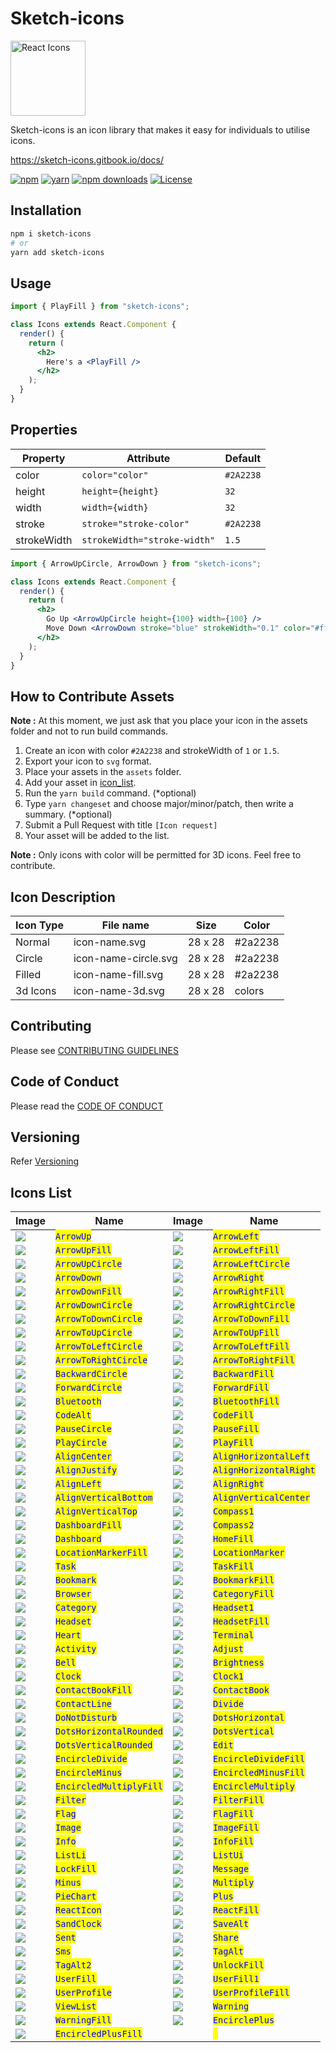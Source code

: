 # Sketch-icons

<img src="./assets/sketch-icons.svg" width="120" alt="React Icons">

Sketch-icons is an icon library that makes it easy for individuals to utilise icons.

<!-- **Note** : Sketch-icons is still a beta version.We recommend you to wait till we publish the package -->

https://sketch-icons.gitbook.io/docs/

[![npm](https://img.shields.io/static/v1?label=npm&message=6.14.16&color=red)](https://www.npmjs.com/package/sketch-icons)
[![yarn](https://img.shields.io/static/v1?label=yarn&message=1.22.17&color=blue)](https://www.npmjs.com/package/sketch-icons)
[![npm downloads](https://img.shields.io/npm/dm/@legitmelon/sketch-icons.svg?style=flat-square&color=purple)](https://www.npmjs.com/package/sketch-icons)
<a href="https://github.com/tabler/tabler-icons/blob/master/LICENSE"><img src="https://img.shields.io/npm/l/@tabler/icons.svg" alt="License"></a>

## Installation

```bash
npm i sketch-icons
# or
yarn add sketch-icons
```

## Usage

```jsx
import { PlayFill } from "sketch-icons";

class Icons extends React.Component {
  render() {
    return (
      <h2>
        Here's a <PlayFill />
      </h2>
    );
  }
}
```

## Properties

| Property    | Attribute                    | Default   |
| ----------- | ---------------------------- | --------- |
| color       | `color="color"`              | `#2A2238` |
| height      | `height={height}`            | `32`      |
| width       | `width={width}`              | `32`      |
| stroke      | `stroke="stroke-color"`      | `#2A2238` |
| strokeWidth | `strokeWidth="stroke-width"` | `1.5`     |

```jsx
import { ArrowUpCircle, ArrowDown } from "sketch-icons";

class Icons extends React.Component {
  render() {
    return (
      <h2>
        Go Up <ArrowUpCircle height={100} width={100} />
        Move Down <ArrowDown stroke="blue" strokeWidth="0.1" color="#ffffff" />
      </h2>
    );
  }
}
```

## How to Contribute Assets

**Note :** At this moment, we just ask that you place your icon in the assets folder and not to run build commands.

1. Create an icon with color `#2A2238` and strokeWidth of `1` or `1.5`.
1. Export your icon to `svg` format.
1. Place your assets in the `assets` folder.
2. Add your asset in [icon_list](icon_list.md).
3. Run the `yarn build` command. (*optional)
4. Type `yarn changeset` and choose major/minor/patch, then write a summary. (*optional)
5. Submit a Pull Request with title `[Icon request]`
6. Your asset will be added to the list.

**Note :** Only icons with color will be permitted for 3D icons. Feel free to contribute.

## Icon Description

| Icon Type | File name            | Size    | Color   |
| --------- | -------------------- | ------- | ------- |
| Normal    | icon-name.svg        | 28 x 28 | #2a2238 |
| Circle    | icon-name-circle.svg | 28 x 28 | #2a2238 |
| Filled    | icon-name-fill.svg   | 28 x 28 | #2a2238 |
| 3d Icons  | icon-name-3d.svg     | 28 x 28 | colors  |

## Contributing

Please see [CONTRIBUTING GUIDELINES](CONTRIBUTING.md)

## Code of Conduct

Please read the [CODE OF CONDUCT](CODE_OF_CONDUCT.md)

## Versioning

Refer [Versioning](VERSIONING.md)

## Icons List

| Image                                   | Name                                                   | Image                                    | Name                                                    |
| --------------------------------------- | ------------------------------------------------------ | ---------------------------------------- | ------------------------------------------------------- |
| ![](./assets/arrow-up.svg)              | <mark style="color:blue;">`ArrowUp`</mark>             | ![](./assets/arrow-left.svg)             | <mark style="color:blue;">`ArrowLeft`</mark>            |
| ![](./assets/arrow-up-fill.svg)         | <mark style="color:blue;">`ArrowUpFill`</mark>         | ![](./assets/arrow-left-fill.svg)        | <mark style="color:blue;">`ArrowLeftFill`</mark>        |
| ![](./assets/arrow-up-circle.svg)       | <mark style="color:blue;">`ArrowUpCircle`</mark>       | ![](./assets/arrow-left-circle.svg)      | <mark style="color:blue;">`ArrowLeftCircle`</mark>      |
| ![](./assets/arrow-down.svg)            | <mark style="color:blue;">`ArrowDown`</mark>           | ![](./assets/arrow-right.svg)            | <mark style="color:blue;">`ArrowRight`</mark>           |
| ![](./assets/arrow-down-fill.svg)       | <mark style="color:blue;">`ArrowDownFill`</mark>       | ![](./assets/arrow-right-fill.svg)       | <mark style="color:blue;">`ArrowRightFill`</mark>       |
| ![](./assets/arrow-down-circle.svg)     | <mark style="color:blue;">`ArrowDownCircle`</mark>     | ![](./assets/arrow-right.svg)            | <mark style="color:blue;">`ArrowRightCircle`</mark>     |
| ![](./assets/arrow-to-down-circle.svg)  | <mark style="color:blue;">`ArrowToDownCircle`</mark>   | ![](./assets/arrow-to-down-fill.svg)     | <mark style="color:blue;">`ArrowToDownFill`</mark>      |
| ![](./assets/arrow-to-up-circle.svg)    | <mark style="color:blue;">`ArrowToUpCircle`</mark>     | ![](./assets/arrow-to-up-fill.svg)       | <mark style="color:blue;">`ArrowToUpFill`</mark>        |
| ![](./assets/arrow-to-left-circle.svg)  | <mark style="color:blue;">`ArrowToLeftCircle`</mark>   | ![](./assets/arrow-to-left-fill.svg)     | <mark style="color:blue;">`ArrowToLeftFill`</mark>      |
| ![](./assets/arrow-to-right-circle.svg) | <mark style="color:blue;">`ArrowToRightCircle`</mark>  | ![](./assets/arrow-to-right-fill.svg)    | <mark style="color:blue;">`ArrowToRightFill`</mark>     |
| ![](./assets/backward-circle.svg)       | <mark style="color:blue;">`BackwardCircle`</mark>      | ![](./assets/backward-fill.svg)          | <mark style="color:blue;">`BackwardFill`</mark>         |
| ![](./assets/forward-circle.svg)        | <mark style="color:blue;">`ForwardCircle`</mark>       | ![](./assets/forward-fill.svg)           | <mark style="color:blue;">`ForwardFill`</mark>          |
| ![](./assets/bluetooth.svg)             | <mark style="color:blue;">`Bluetooth`</mark>           | ![](./assets/bluetooth-fill.svg)         | <mark style="color:blue;">`BluetoothFill`</mark>        |
| ![](./assets/code-alt.svg)              | <mark style="color:blue;">`CodeAlt`</mark>             | ![](./assets/code-fill.svg)              | <mark style="color:blue;">`CodeFill`</mark>             |
| ![](./assets/pause-circle.svg)          | <mark style="color:blue;">`PauseCircle`</mark>         | ![](./assets/pause-fill.svg)             | <mark style="color:blue;">`PauseFill`</mark>            |
| ![](./assets/play-circle.svg)           | <mark style="color:blue;">`PlayCircle`</mark>          | ![](./assets/play-fill.svg)              | <mark style="color:blue;">`PlayFill`</mark>             |
| ![](./assets/align-center.svg)          | <mark style="color:blue;">`AlignCenter`</mark>         | ![](./assets/align-horizontal-left.svg)  | <mark style="color:blue;">`AlignHorizontalLeft`</mark>  |
| ![](./assets/align-justify.svg)         | <mark style="color:blue;">`AlignJustify`</mark>        | ![](./assets/align-horizontal-right.svg) | <mark style="color:blue;">`AlignHorizontalRight`</mark> |
| ![](./assets/align-left.svg)            | <mark style="color:blue;">`AlignLeft`</mark>           | ![](./assets/align-right.svg)            | <mark style="color:blue;">`AlignRight`</mark>           |
| ![](./assets/align-vertical-bottom.svg) | <mark style="color:blue;">`AlignVerticalBottom`</mark> | ![](./assets/align-vertical-center.svg)  | <mark style="color:blue;">`AlignVerticalCenter`</mark>  |
| ![](./assets/align-vertical-top.svg)    | <mark style="color:blue;">`AlignVerticalTop`</mark>    | ![](./assets/compass-1.svg)              | <mark style="color:blue;">`Compass1`</mark>             |
| ![](./assets/dashboard-fill.svg)        | <mark style="color:blue;">`DashboardFill`</mark>       | ![](./assets/compass-2.svg)              | <mark style="color:blue;">`Compass2`</mark>             |
| ![](./assets/dashboard.svg)             | <mark style="color:blue;">`Dashboard`</mark>           | ![](./assets/home-fill.svg)              | <mark style="color:blue;">`HomeFill`</mark>             |
| ![](./assets/location-marker-fill.svg)  | <mark style="color:blue;">`LocationMarkerFill`</mark>  | ![](./assets/location-marker.svg)        | <mark style="color:blue;">`LocationMarker`</mark>       |
| ![](./assets/task.svg)                  | <mark style="color:blue;">`Task`</mark>                | ![](./assets/task-fill.svg)              | <mark style="color:blue;">`TaskFill`</mark>             |
| ![](./assets/bookmark.svg)                  | <mark style="color:blue;">`Bookmark`</mark>                | ![](./assets/bookmark-fill.svg)              | <mark style="color:blue;">`BookmarkFill`</mark>             |
| ![](./assets/browser.svg)                  | <mark style="color:blue;">`Browser`</mark>                | ![](./assets/category-fill.svg)              | <mark style="color:blue;">`CategoryFill`</mark>             |
| ![](./assets/category.svg)                  | <mark style="color:blue;">`Category`</mark>                | ![](./assets/headset-1.svg)              | <mark style="color:blue;">`Headset1`</mark>             |
| ![](./assets/headset.svg)                  | <mark style="color:blue;">`Headset`</mark>                | ![](./assets/headset-fill.svg)              | <mark style="color:blue;">`HeadsetFill`</mark>             |
| ![](./assets/heart.svg)                  | <mark style="color:blue;">`Heart`</mark>                | ![](./assets/terminal.svg)              | <mark style="color:blue;">`Terminal`</mark>             |
| ![](./assets/activity.svg)                  | <mark style="color:blue;">`Activity`</mark>                | ![](./assets/adjust.svg)              | <mark style="color:blue;">`Adjust`</mark>             |
| ![](./assets/bell.svg)                  | <mark style="color:blue;">`Bell`</mark>                | ![](./assets/brightness.svg)              | <mark style="color:blue;">`Brightness`</mark>             |
| ![](./assets/clock.svg)                  | <mark style="color:blue;">`Clock`</mark>                | ![](./assets/clock-1.svg)              | <mark style="color:blue;">`Clock1`</mark>             |
| ![](./assets/contact-book-fill.svg)                  | <mark style="color:blue;">`ContactBookFill`</mark>                | ![](./assets/contact-book.svg)              | <mark style="color:blue;">`ContactBook`</mark>             |
| ![](./assets/contact-line.svg)                  | <mark style="color:blue;">`ContactLine`</mark>                | ![](./assets/divide.svg)              | <mark style="color:blue;">`Divide`</mark>             |
| ![](./assets/do-not-disturb.svg)                  | <mark style="color:blue;">`DoNotDisturb`</mark>                | ![](./assets/dots-horizontal.svg)              | <mark style="color:blue;">`DotsHorizontal`</mark>             |
| ![](./assets/dots-horizontal-rounded.svg)                  | <mark style="color:blue;">`DotsHorizontalRounded`</mark>                | ![](./assets/dots-vertical.svg)              | <mark style="color:blue;">`DotsVertical`</mark>             |
| ![](./assets/dots-vertical-rounded.svg)                  | <mark style="color:blue;">`DotsVerticalRounded`</mark>                | ![](./assets/edit.svg)              | <mark style="color:blue;">`Edit`</mark>             |
| ![](./assets/encircle-divide.svg)                  | <mark style="color:blue;">`EncircleDivide`</mark>                | ![](./assets/encircle-divide-fill.svg)              | <mark style="color:blue;">`EncircleDivideFill`</mark>             |
| ![](./assets/encircle-minus.svg)                  | <mark style="color:blue;">`EncircleMinus`</mark>                | ![](./assets/encircled-minus-fill.svg)              | <mark style="color:blue;">`EncircledMinusFill`</mark>             |
| ![](./assets/encircled-multiply-fill.svg)                  | <mark style="color:blue;">`EncircledMultiplyFill`</mark>                | ![](./assets/encircle-multiply.svg)              | <mark style="color:blue;">`EncircleMultiply`</mark>             |
| ![](./assets/filter.svg)                  | <mark style="color:blue;">`Filter`</mark>                | ![](./assets/filter-fill.svg)              | <mark style="color:blue;">`FilterFill`</mark>             |
| ![](./assets/flag.svg)                  | <mark style="color:blue;">`Flag`</mark>                | ![](./assets/flag-fill.svg)              | <mark style="color:blue;">`FlagFill`</mark>             |
| ![](./assets/image.svg)                  | <mark style="color:blue;">`Image`</mark>                | ![](./assets/image-fill.svg)              | <mark style="color:blue;">`ImageFill`</mark>             |
| ![](./assets/info.svg)                  | <mark style="color:blue;">`Info`</mark>                | ![](./assets/info-fill.svg)              | <mark style="color:blue;">`InfoFill`</mark>             |
| ![](./assets/list-li.svg)                  | <mark style="color:blue;">`ListLi`</mark>                | ![](./assets/list-ui.svg)              | <mark style="color:blue;">`ListUi`</mark>             |
| ![](./assets/lock-fill.svg)                  | <mark style="color:blue;">`LockFill`</mark>                | ![](./assets/message.svg)              | <mark style="color:blue;">`Message`</mark>             |
| ![](./assets/minux.svg)                  | <mark style="color:blue;">`Minus`</mark>                | ![](./assets/multiply.svg)              | <mark style="color:blue;">`Multiply`</mark>             |
| ![](./assets/pie-chart.svg)                  | <mark style="color:blue;">`PieChart`</mark>                | ![](./assets/plus.svg)              | <mark style="color:blue;">`Plus`</mark>             |
| ![](./assets/react-icon.svg)                  | <mark style="color:blue;">`ReactIcon`</mark>                | ![](./assets/react-fill.svg)              | <mark style="color:blue;">`ReactFill`</mark>             |
| ![](./assets/sand-clock.svg)                  | <mark style="color:blue;">`SandClock`</mark>                | ![](./assets/save-alt.svg)              | <mark style="color:blue;">`SaveAlt`</mark>             |
| ![](./assets/sent.svg)                  | <mark style="color:blue;">`Sent`</mark>                | ![](./assets/share.svg)              | <mark style="color:blue;">`Share`</mark>             |
| ![](./assets/sms.svg)                  | <mark style="color:blue;">`Sms`</mark>                | ![](./assets/tag-alt.svg)              | <mark style="color:blue;">`TagAlt`</mark>             |
| ![](./assets/tag-alt-2.svg)                  | <mark style="color:blue;">`TagAlt2`</mark>                | ![](./assets/unlock-fill.svg)              | <mark style="color:blue;">`UnlockFill`</mark>             |
| ![](./assets/user-fill.svg)                  | <mark style="color:blue;">`UserFill`</mark>                | ![](./assets/user-fill-1.svg)              | <mark style="color:blue;">`UserFill1`</mark>             |
| ![](./assets/user-profile.svg)                  | <mark style="color:blue;">`UserProfile`</mark>                | ![](./assets/user-profile-fill.svg)              | <mark style="color:blue;">`UserProfileFill`</mark>             |
| ![](./assets/view-list.svg)                  | <mark style="color:blue;">`ViewList`</mark>                | ![](./assets/warning.svg)              | <mark style="color:blue;">`Warning`</mark>             |
| ![](./assets/warning-fill.svg)                  | <mark style="color:blue;">`WarningFill`</mark>                | ![](./assets/encircle-plus.svg)              | <mark style="color:blue;">`EncirclePlus`</mark>             |
| ![](./assets/encircled-plus-fill.svg)                  | <mark style="color:blue;">`EncircledPlusFill`</mark>                | ![]()              | <mark style="color:blue;">` `</mark>             |